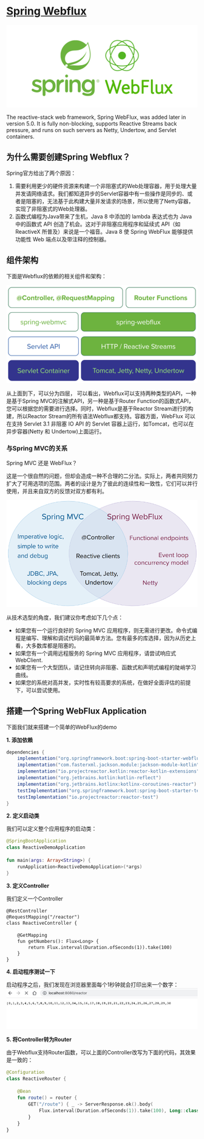 # [Spring Webflux](https://docs.spring.io/spring-framework/reference/web/webflux.html)

![spring webflux](../images/Spring-Webflux.png)

The reactive-stack web framework, Spring WebFlux, was added later in version 5.0. It is fully non-blocking, supports Reactive Streams back pressure, and runs on such servers as Netty, Undertow, and Servlet containers.

## 为什么需要创建Spring Webflux？

Spring官方给出了两个原因：
1. 需要利用更少的硬件资源来构建一个非阻塞式的Web处理容器，用于处理大量并发请网络请求。我们都知道异步的Servlet容器中有一些操作是同步的、或者是阻塞的，无法基于此构建大量并发请求的场景，所以使用了Netty容器，实现了非阻塞式的Web处理器。
2. 函数式编程为Java带来了生机，Java 8 中添加的 lambda 表达式也为 Java 中的函数式 API 创造了机会。这对于非阻塞应用程序和延续式 API（如 ReactiveX 所普及）来说是一个福音。Java 8 使 Spring WebFlux 能够提供功能性 Web 端点以及带注释的控制器。

## 组件架构
下面是Webflux的依赖的相关组件和架构：

![webflux-framework](../images/webflux-framework.png)

从上面到下，可以分为四层， 可以看出，Webflux可以支持两种类型的API，一种是基于Spring MVC的注解式API，另一种是基于Router Function的函数式API，您可以根据您的需要进行选择。同时，Webflux是基于Reactor Stream进行的构建，所以Reactor Stream的所有语法Webflux都支持。容器方面，WebFlux 可以在支持 Servlet 3.1 非阻塞 IO API 的 Servlet 容器上运行，如Tomcat，也可以在异步容器(Netty 和 Undertow)上面运行。

### 与Spring MVC的关系

Spring MVC 还是 WebFlux？

这是一个很自然的问题，但却会造成一种不合理的二分法。实际上，两者共同努力扩大了可用选项的范围。两者的设计是为了彼此的连续性和一致性，它们可以并行使用，并且来自双方的反馈对双方都有利。

![Spring mvc and webflux](../images/spring-mvc-and-webflux.png)

从技术选型的角度，我们建议你考虑如下几个点：
* 如果您有一个运行良好的 Spring MVC 应用程序，则无需进行更改。命令式编程是编写、理解和调试代码的最简单方法。您有最多的库选择，因为从历史上看，大多数库都是阻塞的。
* 如果您有一个调用远程服务的 Spring MVC 应用程序，请尝试响应式WebClient.
* 如果您有一个大型团队，请记住转向非阻塞、函数式和声明式编程的陡峭学习曲线。
* 如果您的系统对高并发，实时性有较高要求的系统，在做好全面评估的前提下，可以尝试使用。

## 搭建一个Spring WebFlux Application

下面我们就来搭建一个简单的WebFlux的demo

**1. 添加依赖**

```gradle
dependencies {
	implementation("org.springframework.boot:spring-boot-starter-webflux")
	implementation("com.fasterxml.jackson.module:jackson-module-kotlin")
	implementation("io.projectreactor.kotlin:reactor-kotlin-extensions")
	implementation("org.jetbrains.kotlin:kotlin-reflect")
	implementation("org.jetbrains.kotlinx:kotlinx-coroutines-reactor")
	testImplementation("org.springframework.boot:spring-boot-starter-test")
	testImplementation("io.projectreactor:reactor-test")
}
```

**2. 定义启动类**

我们可以定义整个应用程序的启动类：
```kotlin
@SpringBootApplication
class ReactiveDemoApplication

fun main(args: Array<String>) {
	runApplication<ReactiveDemoApplication>(*args)
}
```

**3. 定义Controller**

我们定义一个Controller
```
@RestController
@RequestMapping("/reactor")
class ReactiveController {

    @GetMapping
    fun getNumbers(): Flux<Long> {
        return Flux.interval(Duration.ofSeconds(1)).take(100)
    }
}
```

**4. 启动程序测试一下**

启动程序之后，我们发现在浏览器里面每个1秒钟就会打印出来一个数字：
![webflux-test-100](../images/Webflux-test-100.jpg)

**5. 将Controller转为Router**

由于Webflux支持Router函数，可以上面的Controller改写为下面的代码，其效果是一致的：

```kotlin
@Configuration
class ReactiveRouter {

    @Bean
    fun route() = router {
        GET("/route") { _ -> ServerResponse.ok().body(
            Flux.interval(Duration.ofSeconds(1)).take(100), Long::class.java)
        }
    }
}
```